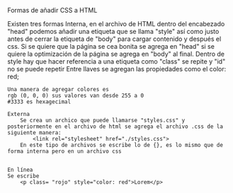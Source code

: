 Formas de añadir CSS a HTML

Existen tres formas
    Interna, en el archivo de HTML dentro del encabezado "head" podemos añadir una etiqueta que se llama "style" así como justo antes de cerrar la etiqueta de "body" para cargar contenido y después el css. Si se quiere que la página se cea bonita se agrega en "head" si se quiere la optimización de la página se agrega en "body" al final.
    Dentro de style hay que hacer referencia a una etiqueta como "class" se repite y "id" no se puede repetir
    Entre llaves se agregan las propiedades como el 
    color: red; 
<style>
        .rojo {
            color:blue;
        }
        #name1 {
            color: blue;
        }
    </style>
    Una manera de agregar colores es
    rgb (0, 0, 0) sus valores van desde 255 a 0
    #3333 es hexagecimal

    Externa
        Se crea un archico que puede llamarse "styles.css" y posteriormente en el archivo de html se agrega el archivo .css de la siguiente manera:
            <link rel="stylesheet" href="./styles.css">
        En este tipo de archivos se escribe lo de {}, es lo mismo que de forma interna pero en un archivo css


    En línea    
    Se escribe 
        <p class= "rojo" style="color: red">Lorem</p>